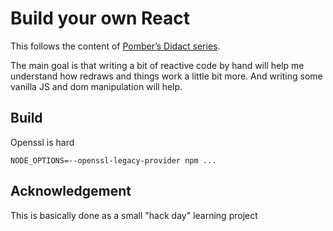 # Build your own React

This follows the content of [Pomber’s Didact series](https://github.com/pomber/didact).

The main goal is that writing a bit of reactive code by hand will help me understand how redraws and things work a little bit more. And writing some vanilla JS and dom manipulation will help.


## Build

Openssl is hard

``` console
NODE_OPTIONS=--openssl-legacy-provider npm ...
```

## Acknowledgement

This is basically done as a small "hack day" learning project
